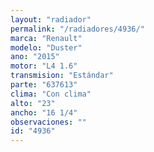 ```yaml
---
layout: "radiador"
permalink: "/radiadores/4936/"
marca: "Renault"
modelo: "Duster"
ano: "2015"
motor: "L4 1.6"
transmision: "Estándar"
parte: "637613"
clima: "Con clima"
alto: "23"
ancho: "16 1/4"
observaciones: ""
id: "4936"
---
```


